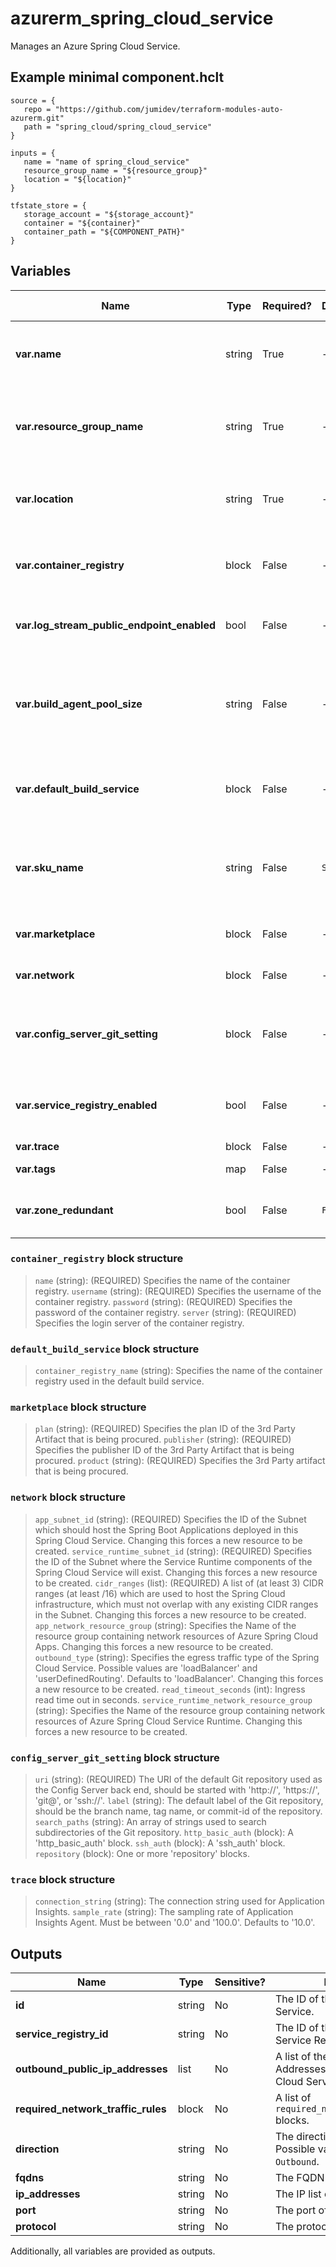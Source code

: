 # azurerm_spring_cloud_service

Manages an Azure Spring Cloud Service.

## Example minimal component.hclt

```hcl
source = {
   repo = "https://github.com/jumidev/terraform-modules-auto-azurerm.git" 
   path = "spring_cloud/spring_cloud_service" 
}

inputs = {
   name = "name of spring_cloud_service" 
   resource_group_name = "${resource_group}" 
   location = "${location}" 
}

tfstate_store = {
   storage_account = "${storage_account}" 
   container = "${container}" 
   container_path = "${COMPONENT_PATH}" 
}

```

## Variables

| Name | Type | Required? |  Default  |  possible values |  Description |
| ---- | ---- | --------- |  ----------- | ----------- | ----------- |
| **var.name** | string | True | -  |  -  |  Specifies the name of the Spring Cloud Service resource. Changing this forces a new resource to be created. | 
| **var.resource_group_name** | string | True | -  |  -  |  Specifies The name of the resource group in which to create the Spring Cloud Service. Changing this forces a new resource to be created. | 
| **var.location** | string | True | -  |  -  |  Specifies the supported Azure location where the resource exists. Changing this forces a new resource to be created. | 
| **var.container_registry** | block | False | -  |  -  |  One or more `container_registry` block. This field is applicable only for Spring Cloud Service with enterprise tier. | 
| **var.log_stream_public_endpoint_enabled** | bool | False | -  |  -  |  Should the log stream in vnet injection instance could be accessed from Internet? | 
| **var.build_agent_pool_size** | string | False | -  |  `S1`, `S2`, `S3`, `S4`, `S5`  |  Specifies the size for this Spring Cloud Service's default build agent pool. Possible values are `S1`, `S2`, `S3`, `S4` and `S5`. This field is applicable only for Spring Cloud Service with enterprise tier. | 
| **var.default_build_service** | block | False | -  |  -  |  A `default_build_service` block. This field is applicable only for Spring Cloud Service with enterprise tier. | 
| **var.sku_name** | string | False | `S0`  |  `B0`, `S0`, `E0`  |  Specifies the SKU Name for this Spring Cloud Service. Possible values are `B0`, `S0` and `E0`. Defaults to `S0`. Changing this forces a new resource to be created. | 
| **var.marketplace** | block | False | -  |  -  |  A `marketplace` block. Can only be specified when `sku` is set to `E0`. | 
| **var.network** | block | False | -  |  -  |  A `network` block. Changing this forces a new resource to be created. | 
| **var.config_server_git_setting** | block | False | -  |  -  |  A `config_server_git_setting` block. This field is applicable only for Spring Cloud Service with basic and standard tier. | 
| **var.service_registry_enabled** | bool | False | -  |  -  |  Whether enable the default Service Registry. This field is applicable only for Spring Cloud Service with enterprise tier. | 
| **var.trace** | block | False | -  |  -  |  A `trace` block. | 
| **var.tags** | map | False | -  |  -  |  A mapping of tags to assign to the resource. | 
| **var.zone_redundant** | bool | False | `False`  |  -  |  Whether zone redundancy is enabled for this Spring Cloud Service. Defaults to `false`. | 

### `container_registry` block structure

>`name` (string): (REQUIRED) Specifies the name of the container registry.
>`username` (string): (REQUIRED) Specifies the username of the container registry.
>`password` (string): (REQUIRED) Specifies the password of the container registry.
>`server` (string): (REQUIRED) Specifies the login server of the container registry.

### `default_build_service` block structure

>`container_registry_name` (string): Specifies the name of the container registry used in the default build service.

### `marketplace` block structure

>`plan` (string): (REQUIRED) Specifies the plan ID of the 3rd Party Artifact that is being procured.
>`publisher` (string): (REQUIRED) Specifies the publisher ID of the 3rd Party Artifact that is being procured.
>`product` (string): (REQUIRED) Specifies the 3rd Party artifact that is being procured.

### `network` block structure

>`app_subnet_id` (string): (REQUIRED) Specifies the ID of the Subnet which should host the Spring Boot Applications deployed in this Spring Cloud Service. Changing this forces a new resource to be created.
>`service_runtime_subnet_id` (string): (REQUIRED) Specifies the ID of the Subnet where the Service Runtime components of the Spring Cloud Service will exist. Changing this forces a new resource to be created.
>`cidr_ranges` (list): (REQUIRED) A list of (at least 3) CIDR ranges (at least /16) which are used to host the Spring Cloud infrastructure, which must not overlap with any existing CIDR ranges in the Subnet. Changing this forces a new resource to be created.
>`app_network_resource_group` (string): Specifies the Name of the resource group containing network resources of Azure Spring Cloud Apps. Changing this forces a new resource to be created.
>`outbound_type` (string): Specifies the egress traffic type of the Spring Cloud Service. Possible values are 'loadBalancer' and 'userDefinedRouting'. Defaults to 'loadBalancer'. Changing this forces a new resource to be created.
>`read_timeout_seconds` (int): Ingress read time out in seconds.
>`service_runtime_network_resource_group` (string): Specifies the Name of the resource group containing network resources of Azure Spring Cloud Service Runtime. Changing this forces a new resource to be created.

### `config_server_git_setting` block structure

>`uri` (string): (REQUIRED) The URI of the default Git repository used as the Config Server back end, should be started with 'http://', 'https://', 'git@', or 'ssh://'.
>`label` (string): The default label of the Git repository, should be the branch name, tag name, or commit-id of the repository.
>`search_paths` (string): An array of strings used to search subdirectories of the Git repository.
>`http_basic_auth` (block): A 'http_basic_auth' block.
>`ssh_auth` (block): A 'ssh_auth' block.
>`repository` (block): One or more 'repository' blocks.

### `trace` block structure

>`connection_string` (string): The connection string used for Application Insights.
>`sample_rate` (string): The sampling rate of Application Insights Agent. Must be between '0.0' and '100.0'. Defaults to '10.0'.



## Outputs

| Name | Type | Sensitive? | Description |
| ---- | ---- | --------- | --------- |
| **id** | string | No  | The ID of the Spring Cloud Service. | 
| **service_registry_id** | string | No  | The ID of the Spring Cloud Service Registry. | 
| **outbound_public_ip_addresses** | list | No  | A list of the outbound Public IP Addresses used by this Spring Cloud Service. | 
| **required_network_traffic_rules** | block | No  | A list of `required_network_traffic_rules` blocks. | 
| **direction** | string | No  | The direction of required traffic. Possible values are `Inbound`, `Outbound`. | 
| **fqdns** | string | No  | The FQDN list of required traffic. | 
| **ip_addresses** | string | No  | The IP list of required traffic. | 
| **port** | string | No  | The port of required traffic. | 
| **protocol** | string | No  | The protocol of required traffic. | 

Additionally, all variables are provided as outputs.
